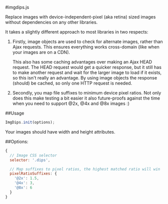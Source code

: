 #imgdips.js

Replace images with device-independent-pixel (aka retina) sized images without
dependencies on any other libraries.

It takes a slightly different approach to most libraries in two respects:

1. Firstly, image objects are used to check for alternate images, rather than
   Ajax requests. This ensures everything works cross-domain (like when your
   images are on a CDN).

   This also has some caching advantages over making an Ajax HEAD request. The
   HEAD request would get a quicker response, but it still has to make another
   request and wait for the larger image to load if it exists, so this isn't
   really an advantage. By using image objects the response (should) be
   cached, so only one HTTP request is needed.

2. Secondly, you map file suffixes to minimum device pixel ratios. Not only does
   this make testing a bit easier it also future-proofs against the time when you
   need to support @2x, @4x and @8x images :)

##Usage

```javascript
ImgDips.init(options);
```

Your images should have width and height attributes.

##Options:

```javascript
{
  // Image CSS selector
  selector: '.dips',

  // Map suffixes to pixel ratios, the highest matched ratio will win
  pixelRatioSuffixes: {
    '@2x': 1.5,
    '@4x': 3,
    '@8x': 6
  }
}
```
